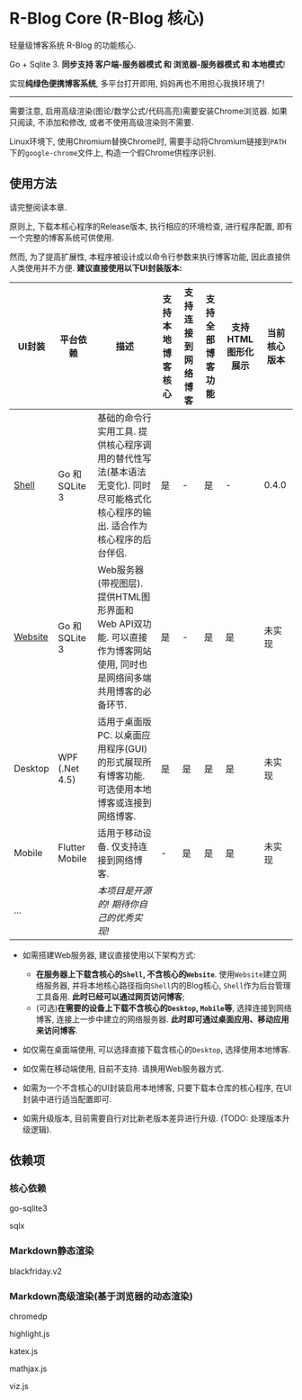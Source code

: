 # R-Blog Core  (R-Blog 核心)

轻量级博客系统 R-Blog 的功能核心.

Go + Sqlite 3. **同步支持 客户端-服务器模式 和 浏览器-服务器模式 和 本地模式**! 

实现**纯绿色便携博客系统**, 多平台打开即用, 妈妈再也不用担心我换环境了!

-----

需要注意, 启用高级渲染(图论/数学公式/代码高亮)需要安装Chrome浏览器. 如果只阅读, 不添加和修改, 或者不使用高级渲染则不需要.

Linux环境下, 使用Chromium替换Chrome时, 需要手动将Chromium链接到`PATH`下的`google-chrome`文件上, 构造一个假Chrome供程序识别.

## 使用方法

请完整阅读本章.

原则上, 下载本核心程序的Release版本, 执行相应的环境检查, 进行程序配置, 即有一个完整的博客系统可供使用.

然而, 为了提高扩展性, 本程序被设计成以命令行参数来执行博客功能, 因此直接供人类使用并不方便. **建议直接使用以下UI封装版本:**

| UI封装                                                  | 平台依赖       | 描述                                                         | 支持本地博客核心 | 支持连接到网络博客 | 支持全部博客功能 | 支持HTML图形化展示 | 当前核心版本 |
| ------------------------------------------------------- | -------------- | ------------------------------------------------------------ | ---------------- | ------------------ | ---------------- | ------------------ | ------------ |
| [Shell](https://github.com/RickoNoNo3/R-Blog-shell)     | Go 和 SQLite 3 | 基础的命令行实用工具. 提供核心程序调用的替代性写法(基本语法无变化). 同时尽可能格式化核心程序的输出. 适合作为核心程序的后台伴侣. | 是               | -                  | 是               | -                  | 0.4.0        |
| [Website](https://github.com/RickoNoNo3/R-Blog-website) | Go 和 SQLite 3 | Web服务器(带视图层). 提供HTML图形界面和Web API双功能. 可以直接作为博客网站使用, 同时也是网络间多端共用博客的必备环节. | 是               | -                  | 是               | 是                 | 未实现       |
| Desktop                                                 | WPF (.Net 4.5) | 适用于桌面版PC. 以桌面应用程序(GUI)的形式展现所有博客功能. 可选使用本地博客或连接到网络博客. | 是               | 是                 | 是               | 是                 | 未实现       |
| Mobile                                                  | Flutter Mobile | 适用于移动设备. 仅支持连接到网络博客.                        | -                | 是                 | 是               | 是                 | 未实现       |
| ...                                                     |                | *本项目是开源的! 期待你自己的优秀实现!*                      |                  |                    |                  |                    |              |

- 如需搭建Web服务器, 建议直接使用以下架构方式:
	- **在服务器上下载含核心的`Shell`, 不含核心的`Website`**. 使用`Website`建立网络服务器, 并将本地核心路径指向`Shell`内的Blog核心, `Shell`作为后台管理工具备用. **此时已经可以通过网页访问博客**;
	- (可选)**在需要的设备上下载不含核心的`Desktop`, `Mobile`等**, 选择连接到网络博客, 连接上一步中建立的网络服务器. **此时即可通过桌面应用、移动应用来访问博客**.

- 如仅需在桌面端使用, 可以选择直接下载含核心的`Desktop`, 选择使用本地博客.
- 如仅需在移动端使用, 目前不支持. 请换用Web服务器方式.
- 如需为一个不含核心的UI封装启用本地博客, 只要下载本仓库的核心程序, 在UI封装中进行适当配置即可.
- 如需升级版本, 目前需要自行对比新老版本差异进行升级. (TODO: 处理版本升级逻辑).

## 依赖项

### 核心依赖

go-sqlite3

sqlx

### Markdown静态渲染

blackfriday.v2

### Markdown高级渲染(基于浏览器的动态渲染)

chromedp

highlight.js

katex.js

mathjax.js

viz.js